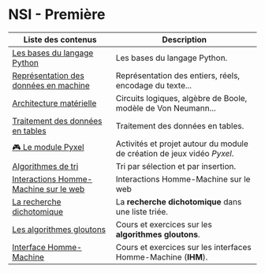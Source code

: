 # NSI - Première

| Liste des contenus                           | Description                         |
| -------------------------------------------- | ----------------------------------- |
| [Les bases du langage Python](bases_python/index.md) | Les bases du langage Python. |
| [Représentation des données en machine](representation_donnees/index.md) | Représentation des entiers, réels, encodage du texte... |
| [Architecture matérielle](archi/index.md) | Circuits logiques, algèbre de Boole, modèle de Von Neumann... |
| [Traitement des données en tables](traitement_donnees/index.md) | Traitement des données en tables. |
| [:video_game: Le module Pyxel](pyxel/index.md) | Activités et projet autour du module de création de jeux vidéo *Pyxel*. |
| [Algorithmes de tri](tris/index.md) | Tri par sélection et par insertion. |
| [Interactions Homme-Machine sur le web](interactions/index.md) | Interactions Homme-Machine sur le web |
| [La recherche dichotomique](dicho/index.md) | La **recherche dichotomique** dans une liste triée. |
| [Les algorithmes gloutons](gloutons/index.md) | Cours et exercices sur les **algorithmes gloutons**. |
| [Interface Homme-Machine](ihm/index.md) | Cours et exercices sur les interfaces Homme-Machine (**IHM**). |